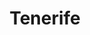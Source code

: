---
layout: photography
title:  "Tenerife"
region: "Canary Islands"
year: 2019
id: tenerife
intro: "An island of amazing diversity and one of the most underrated places I've visited. Hot southern beaches, vast volcanic landscapes and lush green mountains in the&nbsp;north."
seo:
  title: "Travel Photography - Tenerife"
  description: "Photography from around Tenerife, Canary Islands including Mount Teide, Masca Valley, Anaga and Playa de Benijo."
  image:
    url: "Tenerife-003.jpg"
    alt: "Masca valley - sunset in the mist"
hero:
  url: "Tenerife-005.jpg"
  alt: "The road through Anaga"
  location: anaga
thumb:
  - url: "Tenerife-013.jpg"
    alt: "Looking out over El Sombrero"
  - url: "Tenerife-002.jpg"
    alt: "Mount Teide and Roques de García in the last of the sun"
---